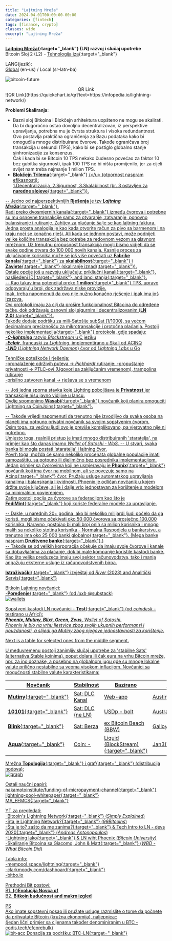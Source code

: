 ```yaml
---
title: "Lajtning Mreža"
date: 2024-04-01T00:00:00-00:00
categories: [fintech]
tags: [finance, crypto]
classes: wide
excerpt: "Lajtning Mreža"
---
```


**[Lajtning Mreža](https://en.wikipedia.org/wiki/Lightning_Network){:target="_blank"} (LN) razvoj i slučaj upotrebe**<br>
Bitcoin Sloj 2 (L2) - [Tehnologija iza](https://medium.com/coinmonks/the-lightning-network-technology-behind-bitcoins-scaling-solution-915c07455ca8){:target="_blank"}

LANG(jezik):<br>
[Global](https://infopedia.io/lightning-network/) (en-us) / Local (sr-latn-ba)<br>

![bitcoin-future](https://raw.githubusercontent.com/borisdj/borisdj.github.io/main/assets/images/lightning-network/lightning-model.jpg)

<center>QR Link</center>
![QR Link](https://quickchart.io/qr?text=https://infopedia.io/lightning-network/)

**Problemi Skaliranja**:  
* Bazni sloj Bitkoina i Blokčejn arhitektura uopšteno ne mogu se skalirati.
Da bi dugoročno ostao dovoljno decentralizovan, iz perspektive upravljanja, potrebna mu je čvrsta struktura i visoka redundantnost.  
Ovo postavlja praktična ograničenja za Bazu podataka kako bi omogućila mnoge distribuirane čvorove. Takođe ograničava broj transakcija u sekundi (TPS), kako bi se postiglo globalno stanje sinhronizacije za konsenzus.  
Čak i kada bi se Bitcoin 10 TPS nekako čudesno povećao za faktor 10 bez gubitka sigurnosti, ipak 100 TPS ne bi ništa promijenilo, jer za cijeli svijet nam treba najmanje 1 milion TPS.
* [**Blokčejn Trilema**](https://medium.com/@chainway_xyz/the-true-trilemma-for-bitcoin-layers-06855d535b95){:target="_blank"} <u>/\</u> (otpornost naspram efikasnosti):  
1.Decentralizacija, 2.Sigurnost, 3.Skalabilnost (br. 3 ostavljen za [**naredne slojeve**](https://www.minima.global/post/taking-blockchain-scalability-to-the-next-layer){:target="_blank"}).

-- Jedno od najperspektivnijih **Rješenja** je tzv [***Lajtning Mreža***](https://lightning.network/){:target="_blank"}.  
Radi preko [dvosmjernih kanala](https://bitcoinmagazine.com/technical/understanding-the-lightning-network-part-building-a-bidirectional-payment-channel-1464710791){:target="_blank"} između čvorova i potrebne su mu osnovne transakcije samo za otvaranje, zatvaranje, ponovno balansiranje i rutiranje. Zahtjev za plaćanje šalje se kao lajtning faktura.  
Jedna prosta analogija je kao kada otvorite račun za pivo sa barmenom i na kraju noći se konačno riješi. Ali kada se jednom postavi, može podnijeti velike količine transakcija bez potrebe za redovnom vezom sa glavnom mrežnom.
Uz trenutnu propusnost transakcija mogli bismo vidjeti da se svake godine otvara do 100 000 novih kanala. 
Kasnije proces za uključivanje korisnika može se još više povećati uz [**Fabrike kanala**](https://bitcoinops.org/en/topics/channel-factories/){:target="_blank"} za [**skalabilnost**](https://bitcoin.stackexchange.com/questions/67158/what-are-channel-factories-and-how-do-they-work){:target="_blank"} i [**Zavjete**](https://bitbox.swiss/blog/what-are-bitcoin-covenants/){:target="_blank"} ([skaliranje iznad](https://www.rhinobitcoin.com/blog/bitcoin-covenants-can-we-scale-beyond-100m-users){:target="_blank"}).  
Ostale opcije još u razvoju uključuju: [priključni kanali](https://lightning.engineering/posts/2021-05-26-sidecar-channels/){:target="_blank"}, [naslijeđeni ID](https://github.com/JohnLaw2/btc-iids/blob/main/iids14.pdf){:target="_blank"}, and [lanci stanja](https://medium.com/@RubenSomsen/statechains-non-custodial-off-chain-bitcoin-transfer-1ae4845a4a39){:target="_blank"}.   
-- Kao takav ima potencijal preko [**1 milion**](https://medium.com/@mnry.io/what-is-the-lightning-network-and-how-does-it-work-a9015096cc1c){:target="_blank"} TPS, upravo odgovaraju'u broj, dok zadržava niske provizije.  
Ipak, treba napomenuti da ovo nije nužno konačno rješenje i ipak ima još izazova.  
Ovi protokoli imaju za cilj da prošire funkcionalnost Bitcoina do određene tačke, dok održavaju osnovni sloj sigurnim i decentralizovanim ([**LN 2.0**](https://blog.theabacus.io/lightning-network-2-0-b878b9bb356e){:target="_blank"}).  
Takođe dodaje podršku za mili-Satošije subSat (1/1000), sa većom decimalnom preciznošću za mikrotransakcije i protočna plaćanja.
Postoji nekoliko [implementacija](https://medium.com/@fulgur.ventures/an-overview-of-lightning-network-implementations-d670255a6cfa){:target="_blank"} protokola, gdje spadaju:  
-***C-lightning*** razvio *Blockstream* u C jeziku  
-***Eclair***, francuski za *Lightning*, implementirano u Skali od ACINQ  
-***LND*** (*Lightning Network Daemon*) čvor od *Lightning Labs* u Go  

Tehničke poteškoće i rješenja:  
-pronalaženje održivih puteva -> *Pickhardt* rutiranje:
-propuštanje privatnosti -> PTLC-ovi (Ugovori sa zaključanim vremenom), trampolina rutiranje  
-prisilno zatvoren kanal -> rješava se s vremenom

-- Još jedna sporna stavka koje Lighting poboljšava je **Privatnost** jer transakcije nisu javno vidljive u lancu.  
Ovdje spomenimo [**Wasabi**](https://wasabiwallet.io/){:target="_blank"} novčanik koji planira omogućiti [Lightning sa CoinJoins](https://blog.wasabiwallet.io/what-lightning-network-enabled-wabisabi-coinjoins-might-look-like/){:target="_blank"}. 

-- Takođe vrijedi napomenuti da trenutno nije izvodljivo da svaka osoba na planeti ima potpuno privatni novčanik sa svojim sopstvenim čvorom.  
Osim toga, za većinu ljudi ovo je previše komplikovano, pa vjerovatno nije ni potrebno.  
Umjesto toga, realniji pristup je imati mnogo distribuiranih 'staratelja', na primjer kao što danas imamo *Wallet of Satoshi - WoS*.
-- U stvari, svaka banka bi mogla postati 'staratelja' i lajtning čvor.  
Povrh toga, možda će samo nekoliko procenata globalne populacije imati samozaštitu, sa potpuno ili djelimično bez posrednika implementacijom.  
Jedan primjer sa čvorovima koji ne usmjeravaju je [**Phonix**](https://phoenix.acinq.co/){:target="_blank"} novčanik koji ima čvor na mobilnom, ali se povezuje samo na [Acinq](https://acinq.co/){:target="_blank"} čvor. Pružaju usluge automatskog upravljanja kanalima i balansiranja likvidnosti. Phoenix je odličan novčanik u kojem držite svoje ključeve, ali je i dalje vrlo jednostavan za korištenje s modelom sa minimalnim povjerenjem.  
Zatim postoji opcija za čvorove sa federacijom kao što je [**FediMint**](https://fedimint.org/){:target="_blank"} koji koriste federalne modele za upravljanje.  

-- Dakle, u narednih 20+ godina, ako bi nekoliko milijardi ljudi počelo da ga koristi, mogli bismo očekivati oko 50 000 čvorova sa prosječno 100.000 korisnika.
Naravno, postojao bi mali broj onih sa milion korisnika i mnogo malih sa nekoliko stotina korisnika - Normalna Raspodjela u bankarstvu, a trenutno ima oko 25 000 [banki globalno](https://www.linkedin.com/pulse/how-many-banks-globally-david-gyori){:target="_blank"}. (Mega banke naspram [**Društvene banke**](https://www.extractable.com/insights/by-the-numbers-mega-banks-vs-community-banks/){:target="_blank"}.)  
-- Takođe se od velikih korporacija očekuje da imaju svoje čvorove i kanale sa dobavljačima za plaćanje, dok bi male kompanije koristile kastodi banke.  
Kao što velika preduzeća imaju svoj sektor računovodstva, tako i manja angažuju eksterne usluge iz računovodstvenih biroa.  

[**Istraživački**](https://river.com/learn/files/river-lightning-report-2023.pdf){:target="_blank"} izvještaj od *River* (2023) and Analitički [Servis](https://1ml.com/){:target="_blank"}  

Bitkoin Lajtning novčanici:  
-[**Poređenje**](https://luxb.substack.com/p/usporedba-lightning-novcanika){:target="_blank"} (od *luxb* @substack)  
![wallets](https://raw.githubusercontent.com/borisdj/borisdj.github.io/main/assets/images/lightning-network/lightning-wallets-all.jpg)

Sopstveni kastodi LN novčanici - [**Test**](https://anitaposch.com/lightning-wallet-test-2024){:target="_blank"} (od *coindesk* -testirano u Africi):  
***Phoenix, Mutiny, Blixt, Green, Zeus,** Wallet of Satoshi*.  
*Phoenix je bio na vrhu ljestvice zbog svojih ukupnih performansi i pouzdanosti, a slijedi ga Mutiny zbog njegove jednostavnosti za korištenje.*

Next is a table for selected ones from the middle segment.

U međuvremenu postoji zanimljiv slučaj upotrebe za 'stabilne Sats' (alternativa Stable koinima), poput dolara ili čak eura na vrhu Bitcoin mreže, npr. za ino doznake, a posebno na globalnom jugu gde su mnoge lokalne valute prilično nestabilne sa veoma visokom inflacijom. Novčanici sa mogućnosti stabilne valute karakteristikama:

| Novčanik | Stabilnost | Bazirano | Org/lokacija |
| -----  | ---------- | -------- | ------------- |
| [**Mutiny**](https://www.mutinywallet.com/){:target="_blank"} | Sat: DLC Kanal | Web-app | Austin TX |
| [**10101**](https://10101.finance/){:target="_blank"} | Sat: DLC (ne LN) | USDp - bolt | Australia |
| [**Blink**](https://www.blink.sv/){:target="_blank"}  | Sat: Berza | ex Bitcoin Beach (BBW) | [Galloy](https://galoy.io/){:target="_blank"} |
| [**Aqua**](https://aquawallet.io/){:target="_blank"}  | Coin: - | [Liquid (BlockStream)](https://liquid.net/){:target="_blank"} | [Jan3](https://jan3.com/){:target="_blank"} |

Mrežna [**Topologija**](https://appliednetsci.springeropen.com/articles/10.1007/s41109-023-00602-2){:target="_blank"} i [graf](https://lnrouter.app/graph){:target="_blank"} (distribucija nodova):  
![graph](https://raw.githubusercontent.com/borisdj/borisdj.github.io/main/assets/images/lightning-network/lightning-graph.jpg)

Ostali naučni papiri:  
[nakamotoinstitute/funding-of-micropayment-channel](https://nakamotoinstitute.org/static/docs/scalable-funding-of-bitcoin-micropayment-channel-networks.pdf){:target="_blank"}  
[lightning-pool-whitepaper](https://lightning.engineering/lightning-pool-whitepaper.pdf){:target="_blank"}  
[MA_EEMCS](https://essay.utwente.nl/80780/1/Wijburg_MA_EEMCS.pdf){:target="_blank"}  

YT za pregledati:  
-[Bitcoin's Lightning Network](https://www.youtube.com/watch?v=rrr_zPmEiME){:target="_blank"} (*Simply Explained*)  
-[Šta je Lightning Network?](https://www.youtube.com/watch?v=pBh4DcM-0pg){:target="_blank"} (*99Bitcoins*)  
-[Šta je to? zašto da me zanima?](https://www.youtube.com/watch?v=AYAreuNzx58&t=39s){:target="_blank"} & [Tech Intro to LN - devs 2020](https://www.youtube.com/watch?v=E1n3sKKPD_k){:target="_blank"} (*Andreas Antonopoulos*)  
-[Lightning lako](https://www.youtube.com/watch?v=nusOl6wb1a4){:target="_blank"} & [LN wiht Phoenix](https://www.youtube.com/watch?v=9j_slmZ7Eyo) (*Bitcoin University*)  
-[Skaliranje Bitcoina sa Giacomo, John & Matt](https://www.youtube.com/watch?v=Iz81W-_X5gw){:target="_blank"} (*WBD - What Bitcoin Did*)  

Tabla info:  
-[mempool.space/lightning](https://mempool.space/lightning){:target="_blank"}  
-[clarkmoody.com/dashboard](https://bitcoin.clarkmoody.com/dashboard/){:target="_blank"}  
-[bitbo.io](https://bitbo.io/target="_blank")  

Prethodni Bit postovi:  
B1. [**(r)Evolucija Novca of**](https://infopedia.io/sr-latn/revolution-of-money/)  
B2. [**Bitkoin budućnost and makro izgled**](https://infopedia.io/sr-latn/bitcoin-future-macro-outlook/)  

PS  
Ako imate sopstevni posao ili pružate usluge razmislite o tome da počnete da prihvatate Bitcoin (kružna ekonomija), naljepnica::  
(jedan lični primjer sa cijenama također denominiranim u BTC - [codis.tech/efcorebulk](https://codis.tech/efcorebulk))  
![bit-acc](https://raw.githubusercontent.com/borisdj/borisdj.github.io/main/assets/images/lightning-network/bit-acc.png)
Donacija za podršku: [BTC-LN](https://borisdj.net/donation/donate-btc.html){:target="_blank"}  
